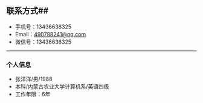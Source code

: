 ## 联系方式##
- 手机号：13436638325
- Email：490788241@qq.com
- 微信号：13436638325

----
### 个人信息
- 张洋洋/男/1988
- 本科/内蒙古农业大学计算机系/英语四级
- 工作年限：6年

